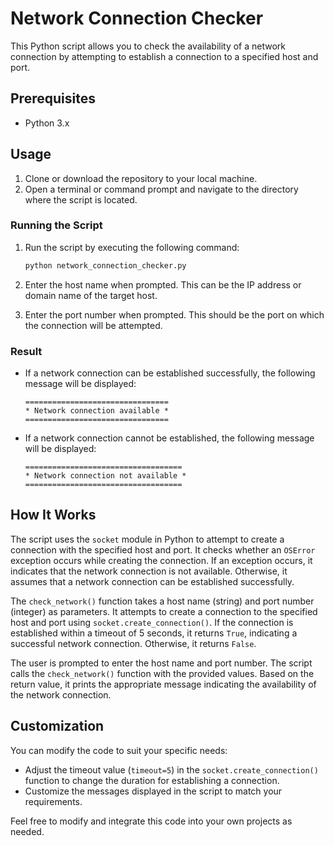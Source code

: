 # Network Connection Checker

This Python script allows you to check the availability of a network connection by attempting to establish a connection to a specified host and port.

## Prerequisites

- Python 3.x

## Usage

1. Clone or download the repository to your local machine.
2. Open a terminal or command prompt and navigate to the directory where the script is located.

### Running the Script

1. Run the script by executing the following command:

   ```bash
   python network_connection_checker.py
   ```

2. Enter the host name when prompted. This can be the IP address or domain name of the target host.
3. Enter the port number when prompted. This should be the port on which the connection will be attempted.

### Result

- If a network connection can be established successfully, the following message will be displayed:

  ```
  ================================
  * Network connection available *
  ================================
  ```

- If a network connection cannot be established, the following message will be displayed:

  ```
  ===================================
  * Network connection not available *
  ===================================
  ```

## How It Works

The script uses the `socket` module in Python to attempt to create a connection with the specified host and port. It checks whether an `OSError` exception occurs while creating the connection. If an exception occurs, it indicates that the network connection is not available. Otherwise, it assumes that a network connection can be established successfully.

The `check_network()` function takes a host name (string) and port number (integer) as parameters. It attempts to create a connection to the specified host and port using `socket.create_connection()`. If the connection is established within a timeout of 5 seconds, it returns `True`, indicating a successful network connection. Otherwise, it returns `False`.

The user is prompted to enter the host name and port number. The script calls the `check_network()` function with the provided values. Based on the return value, it prints the appropriate message indicating the availability of the network connection.

## Customization

You can modify the code to suit your specific needs:

- Adjust the timeout value (`timeout=5`) in the `socket.create_connection()` function to change the duration for establishing a connection.
- Customize the messages displayed in the script to match your requirements.

Feel free to modify and integrate this code into your own projects as needed.
